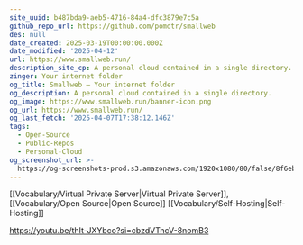 ```yaml
---
site_uuid: b487bda9-aeb5-4716-84a4-dfc3879e7c5a
github_repo_url: https://github.com/pomdtr/smallweb
des: null
date_created: 2025-03-19T00:00:00.000Z
date_modified: '2025-04-12'
url: https://www.smallweb.run/
description_site_cp: A personal cloud contained in a single directory.
zinger: Your internet folder
og_title: Smallweb – Your internet folder
og_description: A personal cloud contained in a single directory.
og_image: https://www.smallweb.run/banner-icon.png
og_url: https://www.smallweb.run/
og_last_fetch: '2025-04-07T17:38:12.146Z'
tags:
  - Open-Source
  - Public-Repos
  - Personal-Cloud
og_screenshot_url: >-
  https://og-screenshots-prod.s3.amazonaws.com/1920x1080/80/false/8f6eb82e9b26b05627bf49515bb583830799acae12ac09dbdea125829098df8c.jpeg
---
```































[[Vocabulary/Virtual Private Server|Virtual Private Server]], [[Vocabulary/Open Source|Open Source]] [[Vocabulary/Self-Hosting|Self-Hosting]]


https://youtu.be/thIt-JXYbco?si=cbzdVTncV-8nomB3